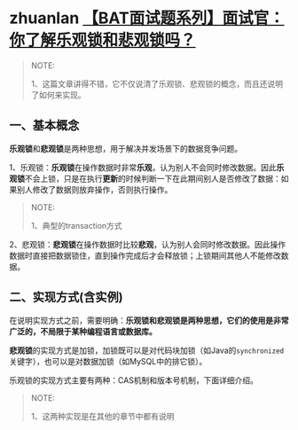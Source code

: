 # zhuanlan [【BAT面试题系列】面试官：你了解乐观锁和悲观锁吗？](https://zhuanlan.zhihu.com/p/74372722)

> NOTE: 
>
> 1、这篇文章讲得不错，它不仅说清了乐观锁、悲观锁的概念，而且还说明了如何来实现。

## **一、基本概念**

**乐观锁**和**悲观锁**是两种思想，用于解决并发场景下的数据竞争问题。

1、乐观锁：**乐观锁**在操作数据时非常**乐观**，认为别人不会同时修改数据。因此**乐观锁**不会上锁，只是在执行**更新**的时候判断一下在此期间别人是否修改了数据：如果别人修改了数据则放弃操作，否则执行操作。

> NOTE: 
>
> 1、典型的transaction方式

2、悲观锁：**悲观锁**在操作数据时比较**悲观**，认为别人会同时修改数据。因此操作数据时直接把数据锁住，直到操作完成后才会释放锁；上锁期间其他人不能修改数据。

## 二、实现方式(含实例)

在说明实现方式之前，需要明确：**乐观锁和悲观锁是两种思想，它们的使用是非常广泛的，不局限于某种编程语言或数据库。**

**悲观锁**的实现方式是加锁，加锁既可以是对代码块加锁（如Java的`synchronized`关键字），也可以是对数据加锁（如MySQL中的排它锁）。

乐观锁的实现方式主要有两种：CAS机制和版本号机制，下面详细介绍。

> NOTE: 
>
> 1、这两种实现是在其他的章节中都有说明

